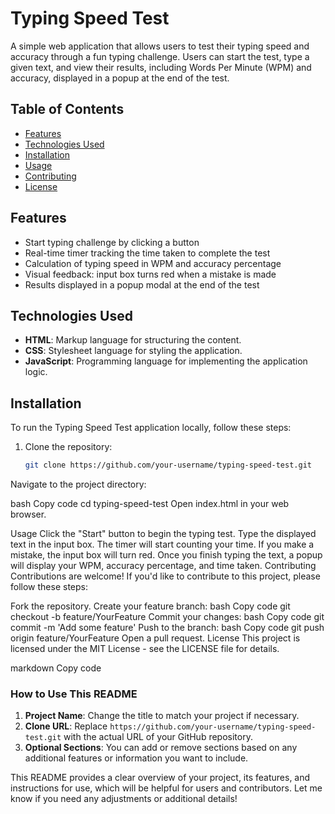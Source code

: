# Typing Speed Test

A simple web application that allows users to test their typing speed and accuracy through a fun typing challenge. Users can start the test, type a given text, and view their results, including Words Per Minute (WPM) and accuracy, displayed in a popup at the end of the test.

## Table of Contents

- [Features](#features)
- [Technologies Used](#technologies-used)
- [Installation](#installation)
- [Usage](#usage)
- [Contributing](#contributing)
- [License](#license)

## Features

- Start typing challenge by clicking a button
- Real-time timer tracking the time taken to complete the test
- Calculation of typing speed in WPM and accuracy percentage
- Visual feedback: input box turns red when a mistake is made
- Results displayed in a popup modal at the end of the test

## Technologies Used

- **HTML**: Markup language for structuring the content.
- **CSS**: Stylesheet language for styling the application.
- **JavaScript**: Programming language for implementing the application logic.

## Installation

To run the Typing Speed Test application locally, follow these steps:

1. Clone the repository:
   ```bash
   git clone https://github.com/your-username/typing-speed-test.git
Navigate to the project directory:

bash
Copy code
cd typing-speed-test
Open index.html in your web browser.

Usage
Click the "Start" button to begin the typing test.
Type the displayed text in the input box.
The timer will start counting your time.
If you make a mistake, the input box will turn red.
Once you finish typing the text, a popup will display your WPM, accuracy percentage, and time taken.
Contributing
Contributions are welcome! If you'd like to contribute to this project, please follow these steps:

Fork the repository.
Create your feature branch:
bash
Copy code
git checkout -b feature/YourFeature
Commit your changes:
bash
Copy code
git commit -m 'Add some feature'
Push to the branch:
bash
Copy code
git push origin feature/YourFeature
Open a pull request.
License
This project is licensed under the MIT License - see the LICENSE file for details.

markdown
Copy code

### How to Use This README

1. **Project Name**: Change the title to match your project if necessary.
2. **Clone URL**: Replace `https://github.com/your-username/typing-speed-test.git` with the actual URL of your GitHub repository.
3. **Optional Sections**: You can add or remove sections based on any additional features or information you want to include.

This README provides a clear overview of your project, its features, and instructions for use, which will be helpful for users and contributors. Let me know if you need any adjustments or additional details!
